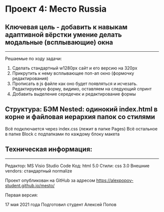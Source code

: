 # Проект 4: Место Russia 

## Ключевая цель - добавить к навыкам адаптивной вёрстки умение делать модальные (всплывающие) окна
------------------------------------------------------------------- 
Решаемые по ходу задачи: 
1. Cделать стандартный w1280px сайт и его версию на 320px
2. Прикрутить к нему всплывающее поп-ап окно (формочку редактирования)
3. Прописать в js файле как оно будет появляться и исчезать. Редактируемую форму, видимо, оставляем на следующий спринт
4. Добавить выделение середечек и редактирование формы

## Структура: БЭМ Nested: одинокий index.html в корне и файловая иерархия папок со стилями
Всё подключается через index.css (лежит в папке Pages) 
Всё остальное в папке Block с подпапками по каждому блоку макета

## Техническая информация: 
--------------------------
Редактор: MS Visio Studio Code 
Код: html 5.0
Стили: css 3.0
Внешние vendors: стандартный normalize 

Проект опубликован на GitHub за адресом https://alexpopov-student.github.io/mesto/

Первая версия:

17 мая 2021 года
Подготовил студент Алексей Попов 
